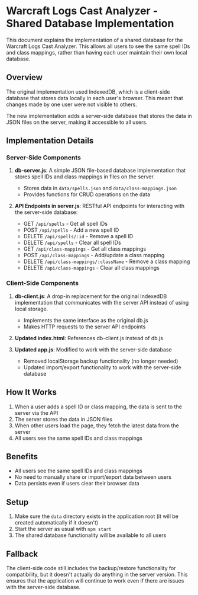 # Warcraft Logs Cast Analyzer - Shared Database Implementation

This document explains the implementation of a shared database for the Warcraft Logs Cast Analyzer. This allows all users to see the same spell IDs and class mappings, rather than having each user maintain their own local database.

## Overview

The original implementation used IndexedDB, which is a client-side database that stores data locally in each user's browser. This meant that changes made by one user were not visible to others.

The new implementation adds a server-side database that stores the data in JSON files on the server, making it accessible to all users.

## Implementation Details

### Server-Side Components

1. **db-server.js**: A simple JSON file-based database implementation that stores spell IDs and class mappings in files on the server.
   - Stores data in `data/spells.json` and `data/class-mappings.json`
   - Provides functions for CRUD operations on the data

2. **API Endpoints in server.js**: RESTful API endpoints for interacting with the server-side database:
   - GET `/api/spells` - Get all spell IDs
   - POST `/api/spells` - Add a new spell ID
   - DELETE `/api/spells/:id` - Remove a spell ID
   - DELETE `/api/spells` - Clear all spell IDs
   - GET `/api/class-mappings` - Get all class mappings
   - POST `/api/class-mappings` - Add/update a class mapping
   - DELETE `/api/class-mappings/:className` - Remove a class mapping
   - DELETE `/api/class-mappings` - Clear all class mappings

### Client-Side Components

1. **db-client.js**: A drop-in replacement for the original IndexedDB implementation that communicates with the server API instead of using local storage.
   - Implements the same interface as the original db.js
   - Makes HTTP requests to the server API endpoints

2. **Updated index.html**: References db-client.js instead of db.js

3. **Updated app.js**: Modified to work with the server-side database
   - Removed localStorage backup functionality (no longer needed)
   - Updated import/export functionality to work with the server-side database

## How It Works

1. When a user adds a spell ID or class mapping, the data is sent to the server via the API
2. The server stores the data in JSON files
3. When other users load the page, they fetch the latest data from the server
4. All users see the same spell IDs and class mappings

## Benefits

- All users see the same spell IDs and class mappings
- No need to manually share or import/export data between users
- Data persists even if users clear their browser data

## Setup

1. Make sure the `data` directory exists in the application root (it will be created automatically if it doesn't)
2. Start the server as usual with `npm start`
3. The shared database functionality will be available to all users

## Fallback

The client-side code still includes the backup/restore functionality for compatibility, but it doesn't actually do anything in the server version. This ensures that the application will continue to work even if there are issues with the server-side database.
